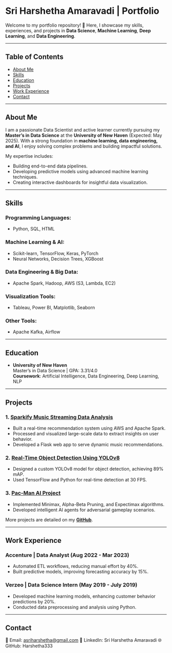 # **Sri Harshetha Amaravadi | Portfolio**

Welcome to my portfolio repository! 🌟 Here, I showcase my skills, experiences, and projects in **Data Science**, **Machine Learning**, **Deep Learning**, and **Data Engineering**.

---

## **Table of Contents**
- [About Me](#about-me)
- [Skills](#skills)
- [Education](#education)
- [Projects](#projects)
- [Work Experience](#work-experience)
- [Contact](#contact)

---

## **About Me**

I am a passionate Data Scientist and active learner currently pursuing my **Master’s in Data Science** at the **University of New Haven** (Expected: May 2025). With a strong foundation in **machine learning, data engineering, and AI**, I enjoy solving complex problems and building impactful solutions.

My expertise includes:
- Building end-to-end data pipelines.
- Developing predictive models using advanced machine learning techniques.
- Creating interactive dashboards for insightful data visualization.

---

## **Skills**

### Programming Languages:
- Python, SQL, HTML

### Machine Learning & AI:
- Scikit-learn, TensorFlow, Keras, PyTorch
- Neural Networks, Decision Trees, XGBoost

### Data Engineering & Big Data:
- Apache Spark, Hadoop, AWS (S3, Lambda, EC2)

### Visualization Tools:
- Tableau, Power BI, Matplotlib, Seaborn

### Other Tools:
- Apache Kafka, Airflow

---

## **Education**
- **University of New Haven**  
  Master’s in Data Science | GPA: 3.31/4.0  
  **Coursework**: Artificial Intelligence, Data Engineering, Deep Learning, NLP  

---

## **Projects**

### 1. [Sparkify Music Streaming Data Analysis](https://github.com/Harshetha333)
   - Built a real-time recommendation system using AWS and Apache Spark.
   - Processed and visualized large-scale data to extract insights on user behavior.
   - Developed a Flask web app to serve dynamic music recommendations.

### 2. [Real-Time Object Detection Using YOLOv8](https://github.com/Harshetha333)
   - Designed a custom YOLOv8 model for object detection, achieving 89% mAP.
   - Used TensorFlow and Python for real-time detection at 30 FPS.

### 3. [Pac-Man AI Project](https://github.com/Harshetha333)
   - Implemented Minimax, Alpha-Beta Pruning, and Expectimax algorithms.
   - Developed intelligent AI agents for adversarial gameplay scenarios.

More projects are detailed on my **[GitHub](https://github.com/Harshetha333)**.

---

## **Work Experience**

### **Accenture** | Data Analyst (Aug 2022 - Mar 2023)
- Automated ETL workflows, reducing manual effort by 40%.
- Built predictive models, improving forecasting accuracy by 15%.

### **Verzeo** | Data Science Intern (May 2019 - July 2019)
- Developed machine learning models, enhancing customer behavior predictions by 20%.
- Conducted data preprocessing and analysis using Python.

---

## **Contact**

💌 Email: asriharshetha@gmail.com
🔗 LinkedIn: Sri Harshetha Amaravadi
🌐 GitHub: Harshetha333
